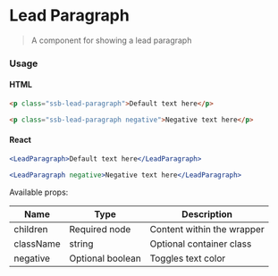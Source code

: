 # Lead Paragraph

> A component for showing a lead paragraph

### Usage

#### HTML

```html
<p class="ssb-lead-paragraph">Default text here</p>

<p class="ssb-lead-paragraph negative">Negative text here</p>
```

#### React

```jsx harmony
<LeadParagraph>Default text here</LeadParagraph>

<LeadParagraph negative>Negative text here</LeadParagraph>
```

Available props:

| Name      | Type             | Description                |
| --------- | ---------------- | -------------------------- |
| children  | Required node    | Content within the wrapper |
| className | string           | Optional container class   |
| negative  | Optional boolean | Toggles text color         |
